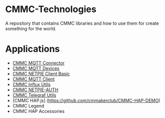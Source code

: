 # CMMC-Technologies
A repository that contains CMMC libraries and how to use them for create something for the world.

# Applications

* [CMMC MQTT Connector](https://github.com/cmmakerclub/MQTT-Connector)
* [CMMC MQTT Devices](https://github.com/cmmakerclub/cmmc-devices)
* [CMMC NETPIE Client Basic](https://github.com/cmmakerclub/netpie-client-basic)
* [CMMC MQTT Client](https://github.com/cmmakerclub/CMMC-NETPIE-MQTT-Client)
* [CMMC Influx Utils](https://github.com/cmmakerclub/influx-utils)
* [CMMC NETPIE-AUTH](https://github.com/cmmakerclub/netpie-auth)
* [CMMC Telegraf Utils](https://github.com/cmmakerclub/cmmc-telegraf)
* [CMMC HAP.js] (https://github.com/cmmakerclub/CMMC-HAP-DEMO)
* CMMC Legend
* CMMC HAP Accessories
